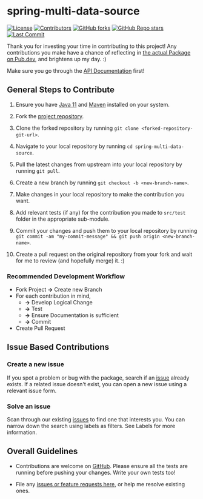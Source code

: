 # spring-multi-data-source

[![License](https://img.shields.io/github/license/dhi13man/spring-multi-data-source)](https://github.com/Dhi13man/spring-multi-data-source/blob/main/LICENSE)
[![Contributors](https://img.shields.io/github/contributors-anon/dhi13man/spring-multi-data-source?style=flat)](https://github.com/Dhi13man/spring-multi-data-source/graphs/contributors)
[![GitHub forks](https://img.shields.io/github/forks/dhi13man/spring-multi-data-source?style=social)](https://github.com/Dhi13man/spring-multi-data-source/network/members)
[![GitHub Repo stars](https://img.shields.io/github/stars/dhi13man/spring-multi-data-source?style=social)](https://github.com/Dhi13man/spring-multi-data-source)
[![Last Commit](https://img.shields.io/github/last-commit/dhi13man/spring-multi-data-source)](https://github.com/Dhi13man/spring-multi-data-source/commits/main)

Thank you for investing your time in contributing to this project! Any contributions you make have a
chance of reflecting
in [the actual Package on Pub.dev](https://pub.dev/packages/spring-multi-data-source/), and
brightens up my day. :)

Make sure you go through the [API Documentation](https://openrouteservice.org/dev/#/api-docs/)
first!

## General Steps to Contribute

1. Ensure you have [Java 11](https://www.oracle.com/java/technologies/javase-jdk11-downloads.html)
   and [Maven](https://maven.apache.org/download.cgi) installed on your system.

2. Fork the [project repository](https://github.com/Dhi13man/spring-multi-data-source/).

3. Clone the forked repository by running `git clone <forked-repository-git-url>`.

4. Navigate to your local repository by running `cd spring-multi-data-source`.

5. Pull the latest changes from upstream into your local repository by running `git pull`.

6. Create a new branch by running `git checkout -b <new-branch-name>`.

7. Make changes in your local repository to make the contribution you want.

8. Add relevant tests (if any) for the contribution you made to `src/test` folder in the appropriate
   sub-module.

9. Commit your changes and push them to your local repository by
   running `git commit -am "my-commit-message" && git push origin <new-branch-name>`.

10. Create a pull request on the original repository from your fork and wait for me to review (and
    hopefully merge) it. :)

### Recommended Development Workflow

- Fork Project **->** Create new Branch
- For each contribution in mind,
    - **->** Develop Logical Change
    - **->** Test
    - **->** Ensure Documentation is sufficient
    - **->** Commit
- Create Pull Request

## Issue Based Contributions

### Create a new issue

If you spot a problem or bug with the package, search if
an [issue](https://www.github.com/dhi13man/spring-multi-data-source/issues/) already exists. If a
related issue doesn't exist, you can open a new issue using a relevant issue form.

### Solve an issue

Scan through our existing [issues](https://www.github.com/dhi13man/spring-multi-data-source/issues/)
to find one that interests you. You can narrow down the search using labels as filters. See Labels
for more information.

## Overall Guidelines

- Contributions are welcome on [GitHub](https://www.github.com/dhi13man/spring-multi-data-source/).
  Please ensure all the tests are running before pushing your changes. Write your own tests too!

- File
  any [issues or feature requests here,](https://www.github.com/dhi13man/spring-multi-data-source/issues/)
  or help me resolve existing ones.
